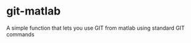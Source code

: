 git-matlab
==========

A simple function that lets you use GIT from matlab using standard GIT commands